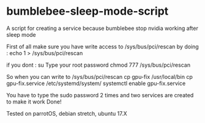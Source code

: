 # bumblebee-sleep-mode-script
A script for creating a service because bumblebee stop nvidia working after sleep mode


First of all make sure you have write access to /sys/bus/pci/rescan by doing :
echo 1 > /sys/bus/pci/rescan

if you dont :
su
Type your root password
chmod 777 /sys/bus/pci/rescan

So when you can write to /sys/bus/pci/rescan 
cp gpu-fix /usr/local/bin
cp gpu-fix.service /etc/systemd/system/
systemctl enable gpu-fix.service 

You have to type the sudo password 2 times and two services are created to make it work
Done!

Tested on parrotOS, debian stretch, ubuntu 17.X
